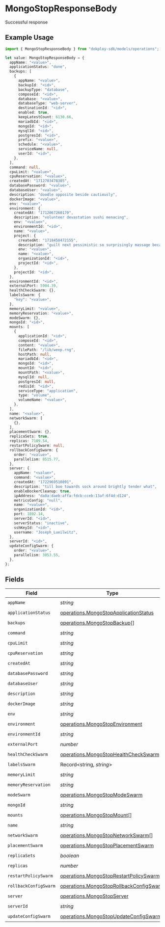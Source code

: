 # MongoStopResponseBody

Successful response

## Example Usage

```typescript
import { MongoStopResponseBody } from "dokploy-sdk/models/operations";

let value: MongoStopResponseBody = {
  appName: "<value>",
  applicationStatus: "done",
  backups: [
    {
      appName: "<value>",
      backupId: "<id>",
      backupType: "database",
      composeId: "<id>",
      database: "<value>",
      databaseType: "web-server",
      destinationId: "<id>",
      enabled: true,
      keepLatestCount: 6130.66,
      mariadbId: "<id>",
      mongoId: "<id>",
      mysqlId: "<id>",
      postgresId: "<id>",
      prefix: "<value>",
      schedule: "<value>",
      serviceName: null,
      userId: "<id>",
    },
  ],
  command: null,
  cpuLimit: "<value>",
  cpuReservation: "<value>",
  createdAt: "1712703478305",
  databasePassword: "<value>",
  databaseUser: "<value>",
  description: "doodle opposite beside cautiously",
  dockerImage: "<value>",
  env: "<value>",
  environment: {
    createdAt: "1712067260170",
    description: "volunteer devastation sushi menacing",
    env: "<value>",
    environmentId: "<id>",
    name: "<value>",
    project: {
      createdAt: "1718458472155",
      description: "guilt next pessimistic so surprisingly massage because",
      env: "<value>",
      name: "<value>",
      organizationId: "<id>",
      projectId: "<id>",
    },
    projectId: "<id>",
  },
  environmentId: "<id>",
  externalPort: 5904.39,
  healthCheckSwarm: {},
  labelsSwarm: {
    "key": "<value>",
  },
  memoryLimit: "<value>",
  memoryReservation: "<value>",
  modeSwarm: {},
  mongoId: "<id>",
  mounts: [
    {
      applicationId: "<id>",
      composeId: "<id>",
      content: "<value>",
      filePath: "/lib/weep.rng",
      hostPath: null,
      mariadbId: "<id>",
      mongoId: "<id>",
      mountId: "<id>",
      mountPath: "<value>",
      mysqlId: null,
      postgresId: null,
      redisId: "<id>",
      serviceType: "application",
      type: "volume",
      volumeName: "<value>",
    },
  ],
  name: "<value>",
  networkSwarm: [
    {},
  ],
  placementSwarm: {},
  replicaSets: true,
  replicas: 7109.54,
  restartPolicySwarm: null,
  rollbackConfigSwarm: {
    order: "<value>",
    parallelism: 8515.77,
  },
  server: {
    appName: "<value>",
    command: "<value>",
    createdAt: "1722969510891",
    description: "till boo towards sock around brightly tender what",
    enableDockerCleanup: true,
    ipAddress: "da0a:daeb:affa:fdcb:cceb:13af:6f4d:d124",
    metricsConfig: "null",
    name: "<value>",
    organizationId: "<id>",
    port: 1892.14,
    serverId: "<id>",
    serverStatus: "inactive",
    sshKeyId: "<id>",
    username: "Joseph_Lueilwitz",
  },
  serverId: "<id>",
  updateConfigSwarm: {
    order: "<value>",
    parallelism: 3053.55,
  },
};
```

## Fields

| Field                                                                                              | Type                                                                                               | Required                                                                                           | Description                                                                                        |
| -------------------------------------------------------------------------------------------------- | -------------------------------------------------------------------------------------------------- | -------------------------------------------------------------------------------------------------- | -------------------------------------------------------------------------------------------------- |
| `appName`                                                                                          | *string*                                                                                           | :heavy_check_mark:                                                                                 | N/A                                                                                                |
| `applicationStatus`                                                                                | [operations.MongoStopApplicationStatus](../../models/operations/mongostopapplicationstatus.md)     | :heavy_check_mark:                                                                                 | N/A                                                                                                |
| `backups`                                                                                          | [operations.MongoStopBackup](../../models/operations/mongostopbackup.md)[]                         | :heavy_check_mark:                                                                                 | N/A                                                                                                |
| `command`                                                                                          | *string*                                                                                           | :heavy_check_mark:                                                                                 | N/A                                                                                                |
| `cpuLimit`                                                                                         | *string*                                                                                           | :heavy_check_mark:                                                                                 | N/A                                                                                                |
| `cpuReservation`                                                                                   | *string*                                                                                           | :heavy_check_mark:                                                                                 | N/A                                                                                                |
| `createdAt`                                                                                        | *string*                                                                                           | :heavy_check_mark:                                                                                 | N/A                                                                                                |
| `databasePassword`                                                                                 | *string*                                                                                           | :heavy_check_mark:                                                                                 | N/A                                                                                                |
| `databaseUser`                                                                                     | *string*                                                                                           | :heavy_check_mark:                                                                                 | N/A                                                                                                |
| `description`                                                                                      | *string*                                                                                           | :heavy_check_mark:                                                                                 | N/A                                                                                                |
| `dockerImage`                                                                                      | *string*                                                                                           | :heavy_check_mark:                                                                                 | N/A                                                                                                |
| `env`                                                                                              | *string*                                                                                           | :heavy_check_mark:                                                                                 | N/A                                                                                                |
| `environment`                                                                                      | [operations.MongoStopEnvironment](../../models/operations/mongostopenvironment.md)                 | :heavy_check_mark:                                                                                 | N/A                                                                                                |
| `environmentId`                                                                                    | *string*                                                                                           | :heavy_check_mark:                                                                                 | N/A                                                                                                |
| `externalPort`                                                                                     | *number*                                                                                           | :heavy_check_mark:                                                                                 | N/A                                                                                                |
| `healthCheckSwarm`                                                                                 | [operations.MongoStopHealthCheckSwarm](../../models/operations/mongostophealthcheckswarm.md)       | :heavy_check_mark:                                                                                 | N/A                                                                                                |
| `labelsSwarm`                                                                                      | Record<string, *string*>                                                                           | :heavy_check_mark:                                                                                 | N/A                                                                                                |
| `memoryLimit`                                                                                      | *string*                                                                                           | :heavy_check_mark:                                                                                 | N/A                                                                                                |
| `memoryReservation`                                                                                | *string*                                                                                           | :heavy_check_mark:                                                                                 | N/A                                                                                                |
| `modeSwarm`                                                                                        | [operations.MongoStopModeSwarm](../../models/operations/mongostopmodeswarm.md)                     | :heavy_check_mark:                                                                                 | N/A                                                                                                |
| `mongoId`                                                                                          | *string*                                                                                           | :heavy_check_mark:                                                                                 | N/A                                                                                                |
| `mounts`                                                                                           | [operations.MongoStopMount](../../models/operations/mongostopmount.md)[]                           | :heavy_check_mark:                                                                                 | N/A                                                                                                |
| `name`                                                                                             | *string*                                                                                           | :heavy_check_mark:                                                                                 | N/A                                                                                                |
| `networkSwarm`                                                                                     | [operations.MongoStopNetworkSwarm](../../models/operations/mongostopnetworkswarm.md)[]             | :heavy_check_mark:                                                                                 | N/A                                                                                                |
| `placementSwarm`                                                                                   | [operations.MongoStopPlacementSwarm](../../models/operations/mongostopplacementswarm.md)           | :heavy_check_mark:                                                                                 | N/A                                                                                                |
| `replicaSets`                                                                                      | *boolean*                                                                                          | :heavy_check_mark:                                                                                 | N/A                                                                                                |
| `replicas`                                                                                         | *number*                                                                                           | :heavy_check_mark:                                                                                 | N/A                                                                                                |
| `restartPolicySwarm`                                                                               | [operations.MongoStopRestartPolicySwarm](../../models/operations/mongostoprestartpolicyswarm.md)   | :heavy_check_mark:                                                                                 | N/A                                                                                                |
| `rollbackConfigSwarm`                                                                              | [operations.MongoStopRollbackConfigSwarm](../../models/operations/mongostoprollbackconfigswarm.md) | :heavy_check_mark:                                                                                 | N/A                                                                                                |
| `server`                                                                                           | [operations.MongoStopServer](../../models/operations/mongostopserver.md)                           | :heavy_check_mark:                                                                                 | N/A                                                                                                |
| `serverId`                                                                                         | *string*                                                                                           | :heavy_check_mark:                                                                                 | N/A                                                                                                |
| `updateConfigSwarm`                                                                                | [operations.MongoStopUpdateConfigSwarm](../../models/operations/mongostopupdateconfigswarm.md)     | :heavy_check_mark:                                                                                 | N/A                                                                                                |